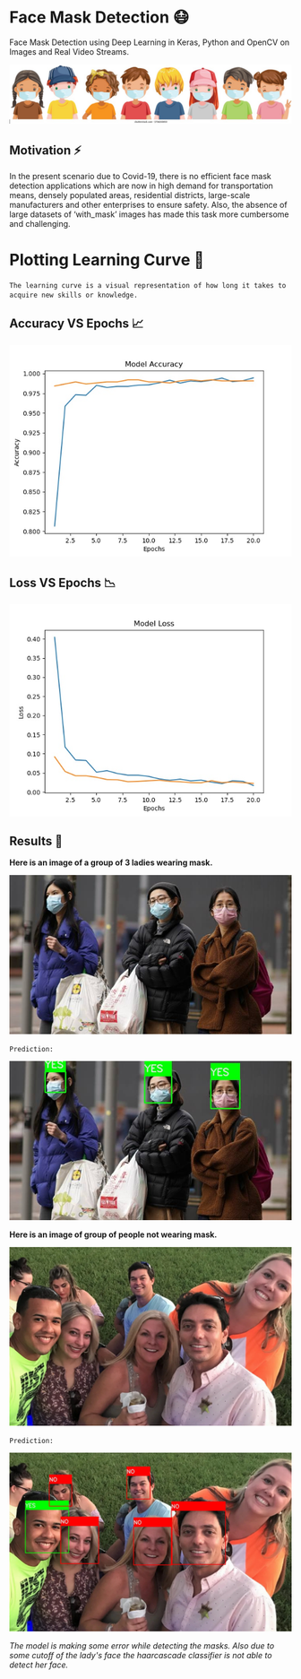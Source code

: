# Face Mask Detection 😷

Face Mask Detection using Deep Learning in Keras, Python and OpenCV on Images and Real Video Streams.

<p align=center>
  <img src="https://github.com/Ankit152/FaceMaskDetection/blob/main/img/kid-mask.jpg">
</p>

## Motivation ⚡
In the present scenario due to Covid-19, there is no efficient face mask detection applications which are now in high demand for transportation means, densely populated areas, residential districts, large-scale manufacturers and other enterprises to ensure safety. Also, the absence of large datasets of ‘with_mask’ images has made this task more cumbersome and challenging.

# Plotting Learning Curve 🤯
`The learning curve is a visual representation of how long it takes to acquire new skills or knowledge.`

## Accuracy VS Epochs 📈

<p align="center">
  <img src="https://github.com/Ankit152/FaceMaskDetection/blob/main/img/accuracy.jpg">
</p>

## Loss VS Epochs 📉

<p align="center">
  <img src="https://github.com/Ankit152/FaceMaskDetection/blob/main/img/loss.jpg">
</p>

## Results 🥺
**Here is an image of a group of 3 ladies wearing mask.**
<p align=center>
    <img src="https://github.com/Ankit152/FaceMaskDetection/blob/main/img/test1.jfif">
</p>
  
`Prediction:`
 <p align=center><img src="https://github.com/Ankit152/FaceMaskDetection/blob/main/img/result1.jpg"></p>

**Here is an image of group of people not wearing mask.**
<p align=center>
  <img src="https://github.com/Ankit152/FaceMaskDetection/blob/main/img/test2.jpg" width=700>
</p>

`Prediction:`
<p align=center>
  <img src="https://github.com/Ankit152/FaceMaskDetection/blob/main/img/result2.jpg" width=700>
</p>

*The model is making some error while detecting the masks. Also due to some cutoff of the lady's face the haarcascade classifier is not able to detect her face.*
